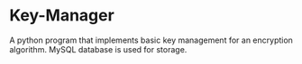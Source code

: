 # Key-Manager
A python program that implements basic key management for an encryption algorithm. MySQL database is used for storage.
